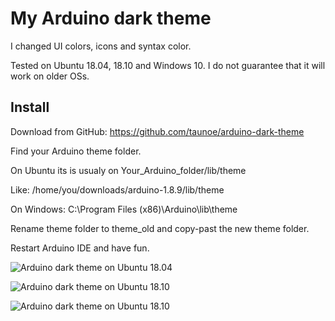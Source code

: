 # My Arduino dark theme

I changed UI colors, icons and syntax color.

Tested on Ubuntu 18.04, 18.10 and Windows 10. I do not guarantee that it will work on older OSs.

## Install

Download from GitHub: https://github.com/taunoe/arduino-dark-theme

Find your Arduino theme folder.

On Ubuntu its is usualy on Your_Arduino_folder/lib/theme

Like: /home/you/downloads/arduino-1.8.9/lib/theme

On Windows: C:\Program Files (x86)\Arduino\lib\theme

Rename theme folder to theme_old and copy-past the new theme folder.

Restart Arduino IDE and have fun.

![Arduino dark theme on Ubuntu 18.04](https://github.com/taunoe/arduino-dark-theme/blob/master/screenshots/arduino%20dark%20theme%20on%20ubuntu%2018.04.png)

![Arduino dark theme on Ubuntu 18.10](https://github.com/taunoe/arduino-dark-theme/blob/master/screenshots/arduino_dark_theme_on_ubuntu_18.10.png)

![Arduino dark theme on Ubuntu 18.10](https://github.com/taunoe/arduino-dark-theme/blob/master/screenshots/arduino_dark_theme_on_windows_10.PNG)

